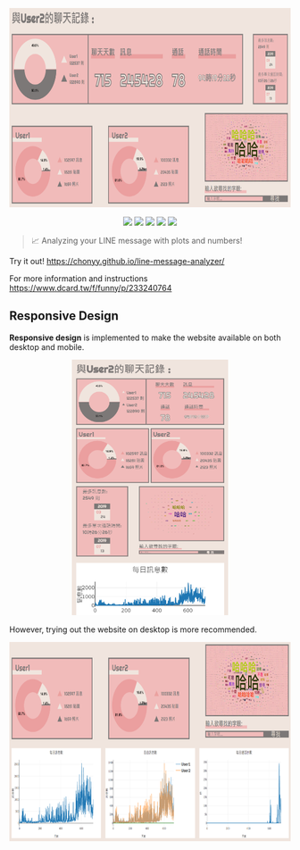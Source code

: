 <p align=center>
    <img src="img/demo1.PNG" width="724.8" height="356.8">
</p>

<p align=center>
    <a target="_blank" href="http://makeapullrequest.com" title="PRs Welcome"><img src="https://img.shields.io/badge/PRs-welcome-brightgreen.svg"></a>
    <a target="_blank" href="#" title="language count"><img src="https://img.shields.io/github/languages/count/chonyy/line-message-analyzer"></a>
    <a target="_blank" href="#" title="top language"><img src="https://img.shields.io/github/languages/top/chonyy/line-message-analyzer?color=orange"></a>
    <a target="_blank" href="https://opensource.org/licenses/MIT" title="License: MIT"><img src="https://img.shields.io/badge/License-MIT-green.svg"></a>
    <a target="_blank" href="#" title="repo size"><img src="https://img.shields.io/github/repo-size/chonyy/line-message-analyzer"></a>

</p>

> 📈 Analyzing your LINE message with plots and numbers!

Try it out! https://chonyy.github.io/line-message-analyzer/

For more information and instructions https://www.dcard.tw/f/funny/p/233240764

## Responsive Design

**Responsive design** is implemented to make the website available on both desktop and mobile.

<p align=center>
    <img src="img/demo-mobile.PNG" width="279.6" height="458.4">
</p>

However, trying out the website on desktop is more recommended.

<p align=center>
    <img src="img/demo2.PNG" width="724.8" height="356.8">
</p>

